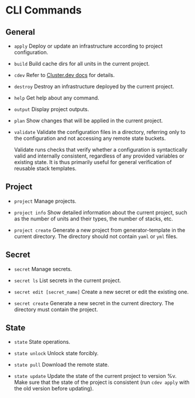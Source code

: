 # CLI Commands

## General

* `apply`       Deploy or update an infrastructure according to project configuration.

* `build`       Build cache dirs for all units in the current project.

* `cdev`        Refer to [Cluster.dev docs](https://docs.cluster.dev/) for details. 

* `destroy`     Destroy an infrastructure deployed by the current project.

* `help`        Get help about any command.

* `output`      Display project outputs.

* `plan`        Show changes that will be applied in the current project.

* `validate`    Validate the configuration files in a directory, referring only to the configuration and not accessing any remote state buckets.

    Validate runs checks that verify whether a configuration is syntactically valid and internally consistent, regardless of any provided variables or existing state. It is thus primarily useful for general verification of reusable stack templates. 

## Project

* `project`           Manage projects.

* `project info`      Show detailed information about the current project, such as the number of units and their types, the number of stacks, etc.

* `project create`    Generate a new project from generator-template in the current directory. The directory should not contain `yaml` or `yml` files.

## Secret

* `secret`           Manage secrets.

* `secret ls`        List secrets in the current project.

* `secret edit [secret_name]`     Create a new secret or edit the existing one.

* `secret create`    Generate a new secret in the current directory. The directory must contain the project.

## State

* `state`            State operations. 

* `state unlock`     Unlock state forcibly.

* `state pull`       Download the remote state.

* `state update`     Update the state of the current project to version %v. Make sure that the state of the project is consistent (run `cdev apply` with the old version before updating).
